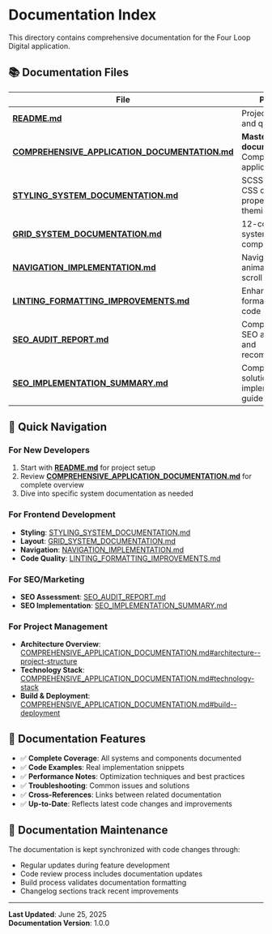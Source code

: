 # Documentation Index

This directory contains comprehensive documentation for the Four Loop Digital application.

## 📚 Documentation Files

| File                                                                                           | Purpose                                               | Audience            |
| ---------------------------------------------------------------------------------------------- | ----------------------------------------------------- | ------------------- |
| **[README.md](./README.md)**                                                                   | Project overview and quick start                      | All developers      |
| **[COMPREHENSIVE_APPLICATION_DOCUMENTATION.md](./COMPREHENSIVE_APPLICATION_DOCUMENTATION.md)** | **Master documentation** - Complete application guide | All team members    |
| **[STYLING_SYSTEM_DOCUMENTATION.md](./STYLING_SYSTEM_DOCUMENTATION.md)**                       | SCSS variables, CSS custom properties, theming        | Frontend developers |
| **[GRID_SYSTEM_DOCUMENTATION.md](./GRID_SYSTEM_DOCUMENTATION.md)**                             | 12-column grid system and components                  | Frontend developers |
| **[NAVIGATION_IMPLEMENTATION.md](./NAVIGATION_IMPLEMENTATION.md)**                             | Navigation animations and scroll detection            | Frontend developers |
| **[LINTING_FORMATTING_IMPROVEMENTS.md](./LINTING_FORMATTING_IMPROVEMENTS.md)**                 | Enhanced linting, formatting, and code quality rules  | All developers      |
| **[SEO_AUDIT_REPORT.md](./SEO_AUDIT_REPORT.md)**                                               | Comprehensive SEO assessment and recommendations      | SEO/Marketing       |
| **[SEO_IMPLEMENTATION_SUMMARY.md](./SEO_IMPLEMENTATION_SUMMARY.md)**                           | Complete SEO solution implementation guide            | SEO/Marketing       |

## 🎯 Quick Navigation

### For New Developers

1. Start with **[README.md](./README.md)** for project setup
2. Review
   **[COMPREHENSIVE_APPLICATION_DOCUMENTATION.md](./COMPREHENSIVE_APPLICATION_DOCUMENTATION.md)**
   for complete overview
3. Dive into specific system documentation as needed

### For Frontend Development

- **Styling**: [STYLING_SYSTEM_DOCUMENTATION.md](./STYLING_SYSTEM_DOCUMENTATION.md)
- **Layout**: [GRID_SYSTEM_DOCUMENTATION.md](./GRID_SYSTEM_DOCUMENTATION.md)
- **Navigation**: [NAVIGATION_IMPLEMENTATION.md](./NAVIGATION_IMPLEMENTATION.md)
- **Code Quality**: [LINTING_FORMATTING_IMPROVEMENTS.md](./LINTING_FORMATTING_IMPROVEMENTS.md)

### For SEO/Marketing

- **SEO Assessment**: [SEO_AUDIT_REPORT.md](./SEO_AUDIT_REPORT.md)
- **SEO Implementation**: [SEO_IMPLEMENTATION_SUMMARY.md](./SEO_IMPLEMENTATION_SUMMARY.md)

### For Project Management

- **Architecture Overview**:
  [COMPREHENSIVE_APPLICATION_DOCUMENTATION.md#architecture--project-structure](./COMPREHENSIVE_APPLICATION_DOCUMENTATION.md#architecture--project-structure)
- **Technology Stack**:
  [COMPREHENSIVE_APPLICATION_DOCUMENTATION.md#technology-stack](./COMPREHENSIVE_APPLICATION_DOCUMENTATION.md#technology-stack)
- **Build & Deployment**:
  [COMPREHENSIVE_APPLICATION_DOCUMENTATION.md#build--deployment](./COMPREHENSIVE_APPLICATION_DOCUMENTATION.md#build--deployment)

## 📖 Documentation Features

- ✅ **Complete Coverage**: All systems and components documented
- ✅ **Code Examples**: Real implementation snippets
- ✅ **Performance Notes**: Optimization techniques and best practices
- ✅ **Troubleshooting**: Common issues and solutions
- ✅ **Cross-References**: Links between related documentation
- ✅ **Up-to-Date**: Reflects latest code changes and improvements

## 🔄 Documentation Maintenance

The documentation is kept synchronized with code changes through:

- Regular updates during feature development
- Code review process includes documentation updates
- Build process validates documentation formatting
- Changelog sections track recent improvements

---

**Last Updated**: June 25, 2025  
**Documentation Version**: 1.0.0
